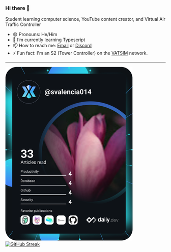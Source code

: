 ### Hi there 👋

Student learning computer science, YouTube content creator, and Virtual Air Traffic Controller

- 😄 Pronouns: He/Him
- 🌱 I’m currently learning Typescript
- 📫 How to reach me: [Email](mailto:sv.samuel.valencia014@gmail.com) or [Discord](https://discord.gg/a65sJ99D98)
- ⚡ Fun fact: I'm an S2 (Tower Controller) on the [VATSIM](https://vatsim.net) network. 
<hr>

<a href="https://app.daily.dev/DailyDevTips"><img src="https://github.com/svalencia014/svalencia014/blob/main/devcard.svg" width="400" alt="Samuel Valencia's Dev Card"/></a> [![GitHub Streak](https://github-readme-streak-stats.herokuapp.com?user=svalencia014&theme=dracula)](https://git.io/streak-stats)
